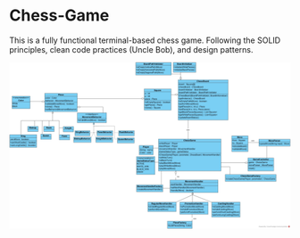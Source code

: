# Chess-Game

This is a fully functional terminal-based chess game. Following the SOLID principles, clean code practices (Uncle Bob), and design patterns.

![Chess UML Diagram](https://github.com/Hashem-Tabbaa/Chess-Game/blob/master/Chess%20Class%20Diagram.jpg)
